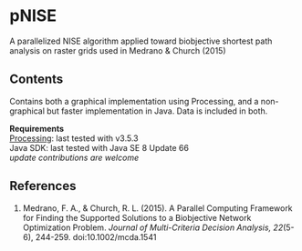 # pNISE
A parallelized NISE algorithm applied toward biobjective shortest path analysis on raster grids used in Medrano & Church (2015)

## Contents
Contains both a graphical implementation using Processing, and a non-graphical but faster implementation in Java. Data is included in both.

**Requirements**  
[Processing](https://processing.org/): last tested with v3.5.3  
Java SDK: last tested with Java SE 8 Update 66  
*update contributions are welcome*  
  
## References  
1. Medrano, F. A., & Church, R. L. (2015). A Parallel Computing Framework for Finding the Supported Solutions to a Biobjective Network Optimization Problem. *Journal of Multi-Criteria Decision Analysis, 22*(5-6), 244-259. doi:10.1002/mcda.1541
